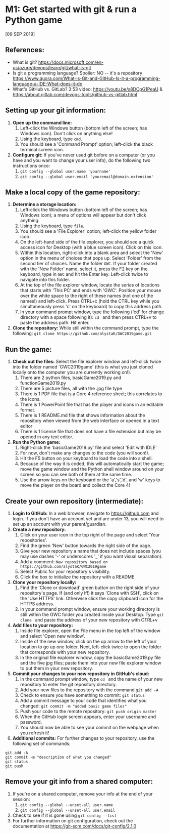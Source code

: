 # M1: Get started with git & run a Python game
[09 SEP 2019]

## References:
* What is git? https://docs.microsoft.com/en-us/azure/devops/learn/git/what-is-git 
* Is git a programming language? Spoiler: NO -- it's a repository https://www.quora.com/What-is-Git-and-GitHub-Is-it-a-programming-language-a-IDE-What-does-it-do 
* What's GitHub vs. GitLab? 3:53 video: https://youtu.be/s8DCpG1PeaU & https://about.gitlab.com/devops-tools/github-vs-gitlab.html

## Setting up your git information:

1. **Open up the command line:**
    1. Left-click the Windows button (bottom left of the screen; has Windows icon). Don't click on anything else!
    1. Using the keyboard, type `cmd`.
    1.  You should see a 'Command Prompt' option; left-click the black terminal screen icon.
1. **Configure git:** If you've never used git before on a computer (or you have and you want to change your user info), do the following two instructions once:
    1. `git config --global user.name 'yourname'`
    1. `git config --global user.email 'youremail@domain.extension'`

## Make a local copy of the game repository:

1. **Determine a storage location:**
    1. Left-click the Windows button (bottom left of the screen; has Windows icon); a menu of options will appear but don't click anything.
    1. Using the keyboard, type `file`.
    1. You should see a 'File Explorer' option; left-click the yellow folder icon.
    1. On the left-hand side of the file explorer, you should see a quick access icon for Desktop (with a blue screen icon). Click on this icon.
    1. Within this location, right-click into a blank area and select the 'New' option in the menu of choices that pops up. Select 'Folder' from the second tier of choices. Name the folder `GWC`. If your folder created with the 'New Folder' name, select it, press the F2 key on the keyboard, type in `GWC` and hit the Enter key. Left-click twice to navigate into this folder. 
    1. At the top of the file explorer window, locate the series of locations that starts with 'This PC' and ends with 'GWC'. Position your mouse over the white space to the right of these names (not one of the names!) and left-click. Press CTRL+c (hold the CTRL key while you simultaneously press 'c' on the keyboard) to copy this address path.
    1. In your command prompt window, type the following ('cd' for change directory with a space following it): `cd ` and then press CTRL+v to paste the address path. Hit enter.
1. **Clone the repository:** While still within the command prompt, type the following: `git clone https://github.com/alystaK/GWC2019game.git`

## Run the game:

1. **Check out the files:** Select the file explorer window and left-click twice into the folder named 'GWC2019game' (this is what you just cloned locally onto the computer you are currently working on!).
    1. There are 2 python files, basicGame2019.py and functionGame2019.py
    1. There are 5 picture files, all with the .jpg file type 
    1. There is 1 PDF file that is a Core 4 reference sheet; this correlates to the icons.
    1. There is 1 PowerPoint file that has the player and icons in an editable format.
    1. There is 1 README.md file that shows information about the repository when viewed from the web interface or opened in a text editor
    1. There is 1 license file that does not have a file extension but may be opened in any text editor.
1. **Run the Python game:**
    1. Right-click the 'basicGame2019.py' file and select 'Edit with IDLE'
    1. For now, don't make any changes to the code (you will soon!).
    1. Hit the F5 button on your keyboard to load the code into a shell.
    1. Because of the way it is coded, this will automatically start the game; move the game window and the Python shell window around on your screen so you can see both of them at the same time.
    1. Use the arrow keys on the keyboard or the 'a','s','d', and 'w' keys to move the player on the board and collect the Core 4!

## Create your own repository (intermediate):

1. **Login to GitHub:** In a web browser, navigate to https://github.com and login. If you don't have an account yet and are under 13, you will need to set up an account with your parent/guardian.
1. **Create a new repository:**
    1. Click on your user icon in the top right of the page and select 'Your repositories'.
    1. Find the green 'New' button towards the right side of the page.
    1. Give your new repository a name that does not include spaces (you may use dashes '-' or underscores '_' if you want visual separation).
    1. Add a comment: `New repository based on https://github.com/alystaK/GWC2019game`
    1. Select Public for your repository's visibility.
    1. Click the box to initialize the repository with a README.
1. **Clone your repository locally:**
    1. Find the 'Clone or download' green button on the right side of your repository's page. If (and only if!) it says 'Clone with SSH', click on the 'Use HTTPS' link. Otherwise click the copy clipboard icon for the HTTPS address.
    1. In your command prompt window, ensure your working directory is still within the GWC folder you created inside your Desktop. Type `git clone ` and paste the address of your new repository with CTRL+v
1. **Add files to your repository:**
    1. Inside file explorer, open the File menu in the top left of the window and select 'Open new window'.
    1. Inside of the new window, click on the up arrow to the left of your location to go up one folder. Next, left-click twice to open the folder that corresponds with your new repository.
    1. In the original file explorer window, copy the basicGame2019.py file and the five jpg files; paste them into your new file explorer window to put them in your new repository.
1. **Commit your changes to your new repository in GitHub's cloud:**
    1. In the command prompt window, type `cd ` and the name of your new repository to enter the git repository directory.
    1. Add your new files to the repository with the command `git add -A`
    1. Check to ensure you have something to commit: `git status`
    1. Add a commit message to your code that identifies what you changed: `git commit -m "added basic game files"`
    1. Push your code to the remote repository: `git push origin master`
    1. When the GitHub login screen appears, enter your username and password. 
    1. You should now be able to see your commit on the webpage when you refresh it!
1. **Additional commits:**
For further changes to your repository, use the following set of commands:
  ```
  git add -A
  git commit -m "description of what you changed"
  git status
  git push
  ```

## Remove your git info from a shared computer:
1. If you're on a shared computer, remove your info at the end of your session:
    1. `git config --global --unset-all user.name`
    1. `git config --global --unset-all user.email`
1. Check to see if it is gone using `git config --list`
1. For further information on git configuration, check out the documentation at https://git-scm.com/docs/git-config/2.1.0